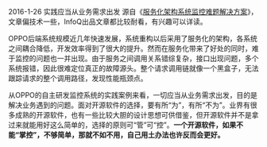 2016-1-26 实践应当从业务需求出发
源自《[服务化架构系统监控难题解决方案](http://mp.weixin.qq.com/s?__biz=MjM5MDE0Mjc4MA==&mid=400351187&idx=1&sn=93f8c8518c89a4c0c83a9e78db8ccad7&scene=20#wechat_redirect)》，文章偏技术一些，InfoQ出品文章都比较耐看，有兴趣可以详读。

OPPO后端系统规模近几年快速发展，系统重构以后采用了服务化的架构，各系统之间耦合降低，开发效率得到了很大的提升。然而在服务化带来了好处的同时，难于监控的问题也一并出现。由于服务之间调用关系错综复杂，接口出现问题，多个系统报错，因此很难定位真正的故障源头。整个请求调用链就像一个黑盒子，无法跟踪请求的整个调用路径，发现性能瓶颈点。

从OPPO的自主研发监控系统的实践案例来看，一切应当从业务需求出发，目的是解决业务遇到的问题。面对开源软件的选择，要有所“为”，有所“不为”。业界有很多成熟的开源软件，也有一些比较大胆的设计思想可供借鉴，但开源软件并不是拿过来就能用好这么简单的，选择的原则可“管”可“控”。**一个开源软件，如果不能“掌控”，不够简单，那就不如不用，自己用土办法也许反而会更好。**